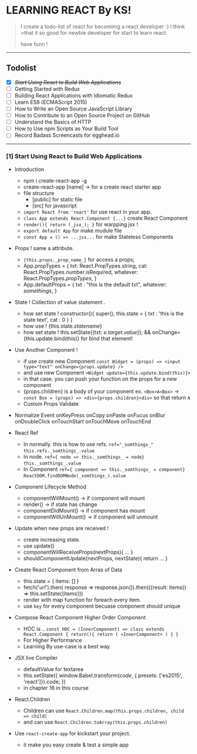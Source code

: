 # LEARNING REACT By KS!
> I create a todo-list of react for becomimg a react developer :) I think >that it so good for newbie developer for start to learn react.
> 
> have funn !

---

## Todolist
  * [X] ~~*Start Using React to Build Web Applications*~~
  * [ ] Getting Started with Redux
  * [ ] Building React Applications with Idiomatic Redux
  * [ ] Learn ES6 (ECMAScript 2015)
  * [ ] How to Write an Open Source JavaScript Library
  * [ ] How to Contribute to an Open Source Project on GitHub
  * [ ] Understand the Basics of HTTP
  * [ ] How to Use npm Scripts as Your Build Tool
  * [ ] Record Badass Screencasts for egghead.io
  
---

### [1] Start Using React to Build Web Applications
- Introduction
  * npm i create-react-app -g
  * create-react-app [name] -> for a create react starter app
  * file structure
    * [public] for static file
    * [src] for javascript
  * `import React from 'react'` for use react in your app.
  * `class App extends React.Component {...}` create React Component
  * `
    render(){
      return (_jsx_);
    }
    `
    for warpping jsx !
  - `export default App` for make mudule file
  - `const App = () => ...jsx...` for make Stateless Components

- Props ! same a attribute.
  - `{this.props._prop_name_}` for access a props;
  - App.propTypes = {
    txt: React.PropTypes.string,
    cat: React.PropTypes.number.isRequired,
    whatever: React.PropTypes._propTypes_,
  }
  - App.defaultProps = {
    txt : "this is the default txt",
    whatever: _somethings_,
}

- State ! Collection of value statement .
  - how set state !
    constructor(){
      super();
      this.state = {
        txt : 'this is the state text',
        cat : 0
      }
    }
  - how use !
    {this.state._statename_}
  - how set state !
    this.setState({txt: _e.target.value_});
    &&
    onChange={this.update.bind(this)} for bind that element!

- Use Another Component !
  - if use create new Component
    `const Widget = (props) => <input type="text" onChange={props.update} />`
  - and use new Component
    `<Widget update={this.update.bind(this)}>`  
  - in that case. you can push your function on the props for a new component
  - {props.children} is a body of your component
    ex. `<Box>A<Box>` -> `const Box = (props) => <div>{props.children}<div>` so that return `A`
  - Custom Props Validate

- Normalize Event
  onKeyPress
  onCopy
  onPaste
  onFucus
  onBlur
  onDoubleClick
  onTouchStart
  onTouchMove
  onTouchEnd

- React Ref
  - In normally. this is how to use refs.
    `ref="_somthings_"`
    `this.refs._somthings_.value` 
  - In node.
    `ref={ node => this._somthings_ = node}`
    `this._somthings_.value`
  - In Component
    `ref={ component => this._somthings_ = component}`
    `ReactDOM.findDOMNode(_somthings_).value`

- Component Lifecycle Method
  - componentWillMount() -> if component will mount
  - render() -> if state has change
  - componentDidMount() -> if component has mount
  - componentWillUnMount() -> if component will unmount

- Update when new props are received !
  - create increasing state.
  - use update()
  - componentWillReceiveProps(nextProps){
      ...
    }
  - shouldComponentUpdate(nextProps, nextState){
      return ...
    }
  
- Create React Component from Arras of Data
  - this.state = { items: [] }
  - fetch('_url_').then( response => response.json()).then(({result: items}) => this.setState({items}))
  - render with map function for foreach every item.
  - use `key` for every component becuase component should unique

- Compose React Component Higher Order Component
  - HOC is ..
    `const HOC = (InnerComponent) => class extends React.Component {
      return(){
        return (
          <InnerComponent>
        )
      }
    }
    `
  - For Higher Performance 
  - Learning By use-case is a best way.

- JSX live Compiler
  - defaultValue for textarea
  - this.setState({
    window.Babel.transform(_code_, { presets: ['es2015', 'react']}).code;
  })
  - in chapter 16 in this course

- React.Children
  - Children can use `React.Children.map(this.props.children, child => child)`
  - and can use `React.Children.toArray(this.props.children)`

- Use `react-create-app` for kickstart your project.
  - it make you easy create & test a simple app

  